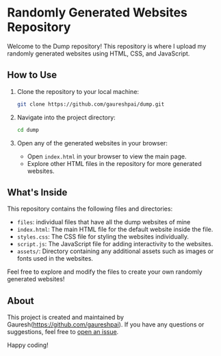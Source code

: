 # Randomly Generated Websites Repository

Welcome to the Dump repository! This repository is where I upload my randomly generated websites using HTML, CSS, and JavaScript.

## How to Use

1. Clone the repository to your local machine:
    ```bash
    git clone https://github.com/gaureshpai/dump.git
    ```

2. Navigate into the project directory:
    ```bash
    cd dump
    ```

3. Open any of the generated websites in your browser:
    - Open `index.html` in your browser to view the main page.
    - Explore other HTML files in the repository for more generated websites.

## What's Inside

This repository contains the following files and directories:
- `files`: individual files that have all the dump websites of mine
- `index.html`: The main HTML file for the default website inside the file.
- `styles.css`: The CSS file for styling the websites individually.
- `script.js`: The JavaScript file for adding interactivity to the websites.
- `assets/`: Directory containing any additional assets such as images or fonts used in the websites.

Feel free to explore and modify the files to create your own randomly generated websites!

## About

This project is created and maintained by Gauresh(https://github.com/gaureshpai). If you have any questions or suggestions, feel free to [open an issue](https://github.com/gaureshpai/dump/issues).

Happy coding!
